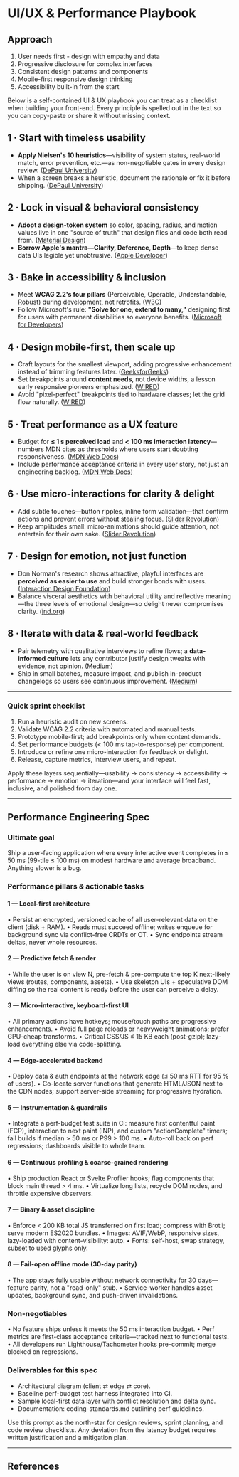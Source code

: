 # UI/UX & Performance Playbook

## Approach

1. User needs first - design with empathy and data
2. Progressive disclosure for complex interfaces
3. Consistent design patterns and components
4. Mobile-first responsive design thinking
5. Accessibility built-in from the start

Below is a self-contained UI & UX playbook you can treat as a checklist when building your front-end. Every principle is spelled out in the text so you can copy-paste or share it without missing context.

## 1 · Start with timeless usability

* **Apply Nielsen's 10 heuristics**—visibility of system status, real-world match, error prevention, etc.—as non-negotiable gates in every design review. ([DePaul University][1])
* When a screen breaks a heuristic, document the rationale or fix it before shipping. ([DePaul University][1])

## 2 · Lock in visual & behavioral consistency

* **Adopt a design-token system** so color, spacing, radius, and motion values live in one "source of truth" that design files and code both read from. ([Material Design][2])
* **Borrow Apple's mantra—Clarity, Deference, Depth**—to keep dense data UIs legible yet unobtrusive. ([Apple Developer][3])

## 3 · Bake in accessibility & inclusion

* Meet **WCAG 2.2's four pillars** (Perceivable, Operable, Understandable, Robust) during development, not retrofits. ([W3C][4])
* Follow Microsoft's rule: **"Solve for one, extend to many,"** designing first for users with permanent disabilities so everyone benefits. ([Microsoft for Developers][5])

## 4 · Design mobile-first, then scale up

* Craft layouts for the smallest viewport, adding progressive enhancement instead of trimming features later. ([GeeksforGeeks][6])
* Set breakpoints around **content needs**, not device widths, a lesson early responsive pioneers emphasized. ([WIRED][7])
* Avoid "pixel-perfect" breakpoints tied to hardware classes; let the grid flow naturally. ([WIRED][8])

## 5 · Treat performance as a UX feature

* Budget for **≤ 1 s perceived load** and **< 100 ms interaction latency**—numbers MDN cites as thresholds where users start doubting responsiveness. ([MDN Web Docs][9])
* Include performance acceptance criteria in every user story, not just an engineering backlog. ([MDN Web Docs][9])

## 6 · Use micro-interactions for clarity & delight

* Add subtle touches—button ripples, inline form validation—that confirm actions and prevent errors without stealing focus. ([Slider Revolution][10])
* Keep amplitudes small: micro-animations should guide attention, not entertain for their own sake. ([Slider Revolution][10])

## 7 · Design for emotion, not just function

* Don Norman's research shows attractive, playful interfaces are **perceived as easier to use** and build stronger bonds with users. ([Interaction Design Foundation][11])
* Balance visceral aesthetics with behavioral utility and reflective meaning—the three levels of emotional design—so delight never compromises clarity. ([jnd.org][12])

## 8 · Iterate with data & real-world feedback

* Pair telemetry with qualitative interviews to refine flows; a **data-informed culture** lets any contributor justify design tweaks with evidence, not opinion. ([Medium][13])
* Ship in small batches, measure impact, and publish in-product changelogs so users see continuous improvement. ([Medium][13])

---

### Quick sprint checklist

1. Run a heuristic audit on new screens.
2. Validate WCAG 2.2 criteria with automated and manual tests.
3. Prototype mobile-first; add breakpoints only when content demands.
4. Set performance budgets (< 100 ms tap-to-response) per component.
5. Introduce or refine one micro-interaction for feedback or delight.
6. Release, capture metrics, interview users, and repeat.

Apply these layers sequentially—usability → consistency → accessibility → performance → emotion → iteration—and your interface will feel fast, inclusive, and polished from day one.

---

## Performance Engineering Spec

### Ultimate goal
Ship a user-facing application where every interactive event completes in ≤ 50 ms (99-tile ≤ 100 ms) on modest hardware and average broadband. Anything slower is a bug.

### Performance pillars & actionable tasks

#### 1 — Local-first architecture
• Persist an encrypted, versioned cache of all user-relevant data on the client (disk + RAM).
• Reads must succeed offline; writes enqueue for background sync via conflict-free CRDTs or OT.
• Sync endpoints stream deltas, never whole resources.

#### 2 — Predictive fetch & render
• While the user is on view N, pre-fetch & pre-compute the top K next-likely views (routes, components, assets).
• Use skeleton UIs + speculative DOM diffing so the real content is ready before the user can perceive a delay.

#### 3 — Micro-interactive, keyboard-first UI
• All primary actions have hotkeys; mouse/touch paths are progressive enhancements.
• Avoid full page reloads or heavyweight animations; prefer GPU-cheap transforms.
• Critical CSS/JS ≤ 15 KB each (post-gzip); lazy-load everything else via code-splitting.

#### 4 — Edge-accelerated backend
• Deploy data & auth endpoints at the network edge (≤ 50 ms RTT for 95 % of users).
• Co-locate server functions that generate HTML/JSON next to the CDN nodes; support server-side streaming for progressive hydration.

#### 5 — Instrumentation & guardrails
• Integrate a perf-budget test suite in CI: measure first contentful paint (FCP), interaction to next paint (INP), and custom "actionComplete" timers; fail builds if median > 50 ms or P99 > 100 ms.
• Auto-roll back on perf regressions; dashboards visible to whole team.

#### 6 — Continuous profiling & coarse-grained rendering
• Ship production React or Svelte Profiler hooks; flag components that block main thread > 4 ms.
• Virtualize long lists, recycle DOM nodes, and throttle expensive observers.

#### 7 — Binary & asset discipline
• Enforce < 200 KB total JS transferred on first load; compress with Brotli; serve modern ES2020 bundles.
• Images: AVIF/WebP, responsive sizes, lazy-loaded with content-visibility: auto.
• Fonts: self-host, swap strategy, subset to used glyphs only.

#### 8 — Fail-open offline mode (30-day parity)
• The app stays fully usable without network connectivity for 30 days—feature parity, not a "read-only" stub.
• Service-worker handles asset updates, background sync, and push-driven invalidations.

### Non-negotiables
• No feature ships unless it meets the 50 ms interaction budget.
• Perf metrics are first-class acceptance criteria—tracked next to functional tests.
• All developers run Lighthouse/Tachometer hooks pre-commit; merge blocked on regressions.

### Deliverables for this spec

- Architectural diagram (client ⇄ edge ⇄ core).
- Baseline perf-budget test harness integrated into CI.
- Sample local-first data layer with conflict resolution and delta sync.
- Documentation: coding-standards.md outlining perf guidelines.

Use this prompt as the north-star for design reviews, sprint planning, and code review checklists. Any deviation from the latency budget requires written justification and a mitigation plan.

---

## References

[1]: https://condor.depaul.edu/cgreene/dupageusability/UsabilityHeuristics.pdf "Jakob Nielsen's Ten Usability Heuristics - DePaul University"
[2]: https://m3.material.io/foundations/design-tokens/overview "Design tokens – Material Design 3"
[3]: https://developer.apple.com/design/human-interface-guidelines/ "Human Interface Guidelines | Apple Developer Documentation"
[4]: https://www.w3.org/WAI/WCAG22/Understanding/ "Understanding WCAG 2.2 | WAI | W3C"
[5]: https://devblogs.microsoft.com/premier-developer/microsoft-inclusive-design/ "Microsoft Inclusive Design - Developer Support"
[6]: https://www.geeksforgeeks.org/websites-apps/mobile-first-design/ "What is Mobile First Design? - GeeksforGeeks"
[7]: https://www.wired.com/2011/06/tips-tricks-and-best-practices-for-responsive-design "Tips, Tricks and Best Practices for Responsive Design"
[8]: https://www.wired.com/2012/04/responsive-web-design-what-not-to-do "Responsive Web Design: What Not to Do"
[9]: https://developer.mozilla.org/en-US/docs/Web/Performance/Guides/How_long_is_too_long "Recommended Web Performance Timings: How long is too long? - MDN Web Docs"
[10]: https://www.sliderrevolution.com/design/microinteractions/ "What are Microinteractions and Example Usages - Slider Revolution"
[11]: https://www.interaction-design.org/literature/article/norman-s-three-levels-of-design "Norman's Three Levels of Design | IxDF - The Interaction Design Foundation"
[12]: https://jnd.org/books/emotional-design-why-we-love-or-hate-everyday-things/ "Emotional Design: Why We Love (or Hate) Everyday Things - Don Norman's ..."
[13]: https://medium.com/@ankita.pn90/data-informed-product-development-f598f99a511e "Data-Informed Product development | by Ankita Priyadarsini | Medium"